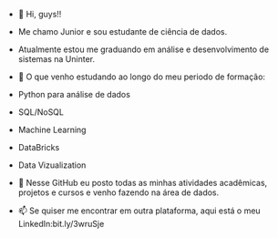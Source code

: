 - 👋 Hi, guys!!
- Me chamo Junior e sou estudante de ciência de dados.
- Atualmente estou me graduando em análise e desenvolvimento de sistemas na Uninter.

- 🌱 O que venho estudando ao longo do meu periodo de formação:
- Python para análise de dados
- SQL/NoSQL
- Machine Learning
- DataBricks
- Data Vizualization
  
- 💞️ Nesse GitHub eu posto todas as minhas atividades acadêmicas, projetos e cursos e venho fazendo na área de dados.
- 📫 Se quiser me encontrar em outra plataforma, aqui está o meu LinkedIn:bit.ly/3wruSje


<!---
Junioracpj/Junioracpj is a ✨ special ✨ repository because its `README.md` (this file) appears on your GitHub profile.
You can click the Preview link to take a look at your changes.
--->
